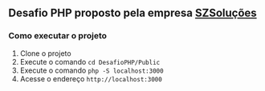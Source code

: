 ## Desafio PHP proposto pela empresa [SZSoluções](https://szsolucoes.com.br/)

### Como executar o projeto

1. Clone o projeto
2. Execute o comando `cd DesafioPHP/Public`
3. Execute o comando `php -S localhost:3000`
4. Acesse o endereço `http://localhost:3000`
